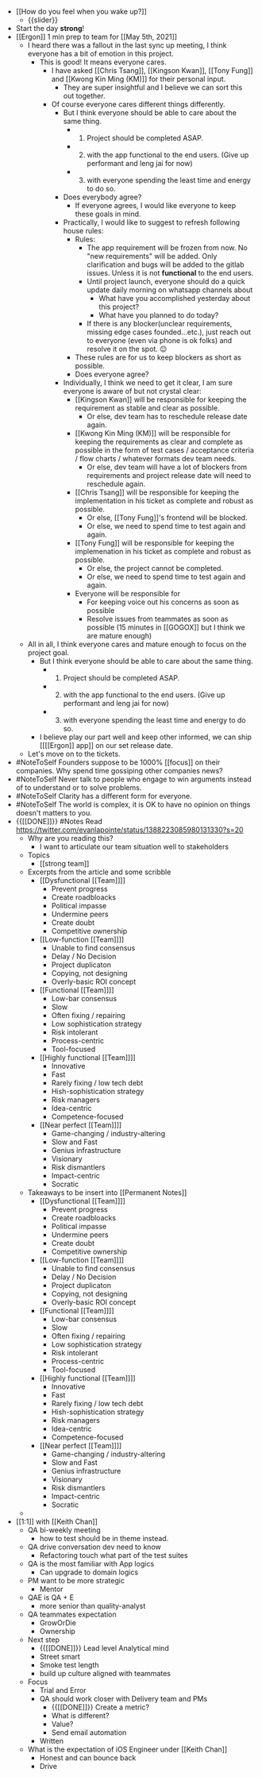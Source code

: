 - [[How do you feel when you wake up?]]
    - {{slider}}
- Start the day **strong**!
- [[Ergon]] 1 min prep to team for [[May 5th, 2021]]
    - I heard there was a fallout in the last sync up meeting, I think everyone has a bit of emotion in this project.
        - This is good! It means everyone cares.
            - I have asked [[Chris Tsang]], [[Kingson Kwan]], [[Tony Fung]] and [[Kwong Kin Ming (KM)]] for their personal input. 
                - They are super insightful and I believe we can sort this out together.
            - Of course everyone cares different things differently.
                - But I think everyone should be able to care about the same thing.
                    - 1. Project should be completed ASAP.
                    - 2. with the app functional to the end users. (Give up performant and leng jai for now)
                    - 3. with everyone spending the least time and energy to do so.
                - Does everybody agree?
                    - If everyone agrees, I would like everyone to keep these goals in mind.
                - Practically, I would like to suggest to refresh following house rules:
                    - Rules:
                        - The app requirement will be frozen from now. No "new requirements" will be added. Only clarification and bugs will be added to the gitlab issues. Unless it is not **functional** to the end users.
                        - Until project launch, everyone should do a quick update daily morning on whatsapp channels about
                            - What have you accomplished yesterday about this project?
                            - What have you planned to do today?
                        - If there is any blocker(unclear requirements, missing edge cases founded...etc.), just reach out to everyone (even via phone is ok folks) and resolve it on the spot. 😉
                    - These rules are for us to keep blockers as short as possible.
                    - Does everyone agree?
                - Individually, I think we need to get it clear, I am sure everyone is aware of but not crystal clear:
                    - [[Kingson Kwan]] will be responsible for keeping the requirement as stable and clear as possible.
                        - Or else, dev team has to reschedule release date again.
                    - [[Kwong Kin Ming (KM)]] will be responsible for keeping the requirements as clear and complete as possible in the form of test cases / acceptance criteria / flow charts / whatever formats dev team needs.
                        - Or else, dev team will have a lot of blockers from requirements and project release date will need to reschedule again.
                    - [[Chris Tsang]] will be responsible for keeping the implementation in his ticket as complete and robust as possible.
                        - Or else, [[Tony Fung]]'s frontend will be blocked.
                        - Or else, we need to spend time to test again and again.
                    - [[Tony Fung]] will be responsible for keeping the implemenation in his ticket as complete and robust as possible.
                        - Or else, the project cannot be completed.
                        - Or else, we need to spend time to test again and again.
                    - Everyone will be responsible for
                        - For keeping voice out his concerns as soon as possible
                        - Resolve issues from teammates as soon as possible (15 minutes in [[GOGOX]] but I think we are mature enough)
    - All in all, I think everyone cares and mature enough to focus on the project goal.
        - But I think everyone should be able to care about the same thing.
            - 1. Project should be completed ASAP.
            - 2. with the app functional to the end users. (Give up performant and leng jai for now)
            - 3. with everyone spending the least time and energy to do so.
        - I believe play our part well and keep other informed, we can ship [[[[Ergon]] app]] on our set release date.
    - Let's move on to the tickets.
- #NoteToSelf Founders suppose to be 1000% [[focus]] on their companies. Why spend time gossiping other companies news?
- #NoteToSelf Never talk to people who engage to win arguments instead of to understand or to solve problems.
- #NoteToSelf Clarity has a different form for everyone.
- #NoteToSelf The world is complex, it is OK to have no opinion on things doesn't matters to you.
- {{[[DONE]]}} #Notes Read https://twitter.com/evanlapointe/status/1388223085980131330?s=20 
    - Why are you reading this?
        - I want to articulate our team situation well to stakeholders
    - Topics
        - [[strong team]]
    - Excerpts from the article and some scribble
        - [[Dysfunctional [[Team]]]]
            - Prevent progress
            - Create roadbloacks
            - Political impasse
            - Undermine peers
            - Create doubt
            - Competitive ownership
        - [[Low-function [[Team]]]]
            - Unable to find consensus
            - Delay / No Decision
            - Project duplicaton
            - Copying, not designing
            - Overly-basic ROI concept
        - [[Functional [[Team]]]]
            - Low-bar consensus
            - Slow
            - Often fixing / repairing
            - Low sophistication strategy
            - Risk intolerant
            - Process-centric
            - Tool-focused
        - [[Highly functional [[Team]]]]
            - Innovative
            - Fast
            - Rarely fixing / low tech debt
            - Hish-sophistication strategy
            - Risk managers
            - Idea-centric
            - Competence-focused
        - [[Near perfect [[Team]]]]
            - Game-changing / industry-altering
            - Slow and Fast
            - Genius infrastructure
            - Visionary
            - Risk dismantlers
            - Impact-centric
            - Socratic
    - Takeaways to be insert into [[Permanent Notes]]
        - [[Dysfunctional [[Team]]]]
            - Prevent progress
            - Create roadbloacks
            - Political impasse
            - Undermine peers
            - Create doubt
            - Competitive ownership
        - [[Low-function [[Team]]]]
            - Unable to find consensus
            - Delay / No Decision
            - Project duplicaton
            - Copying, not designing
            - Overly-basic ROI concept
        - [[Functional [[Team]]]]
            - Low-bar consensus
            - Slow
            - Often fixing / repairing
            - Low sophistication strategy
            - Risk intolerant
            - Process-centric
            - Tool-focused
        - [[Highly functional [[Team]]]]
            - Innovative
            - Fast
            - Rarely fixing / low tech debt
            - Hish-sophistication strategy
            - Risk managers
            - Idea-centric
            - Competence-focused
        - [[Near perfect [[Team]]]]
            - Game-changing / industry-altering
            - Slow and Fast
            - Genius infrastructure
            - Visionary
            - Risk dismantlers
            - Impact-centric
            - Socratic
    - 
- [[1:1]] with [[Keith Chan]]
    - QA bi-weekly meeting
        - how to test should be in theme instead.
    - QA drive conversation dev need to know
        - Refactoring touch what part of the test suites
    - QA is the most familiar with App logics
        - Can upgrade to domain logics
    - PM want to be more strategic
        - Mentor 
    - QAE is QA + E
        - more senior than quality-analyst
    - QA teammates expectation
        - GrowOrDie
        - Ownership
    - Next step
        - {{[[DONE]]}} Lead level Analytical mind
        - Street smart
        - Smoke test length
        - build up culture aligned with teammates
    - Focus
        - Trial and Error
        - QA should work closer with Delivery team and PMs
            - {{[[DONE]]}} Create a metric?
            - What is different?
            - Value?
            - Send email automation
        - Written
    - What is the expectation of iOS Engineer under [[Keith Chan]]
        - Honest and can bounce back
        - Drive

